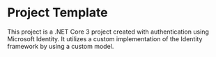 # Project Template

This project is a .NET Core 3 project created with authentication using Microsoft Identity. 
It utilizes a custom implementation of the Identity framework by using a custom model.
